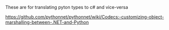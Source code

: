 These are for translating pyton types to c# and vice-versa

https://github.com/pythonnet/pythonnet/wiki/Codecs:-customizing-object-marshalling-between-.NET-and-Python